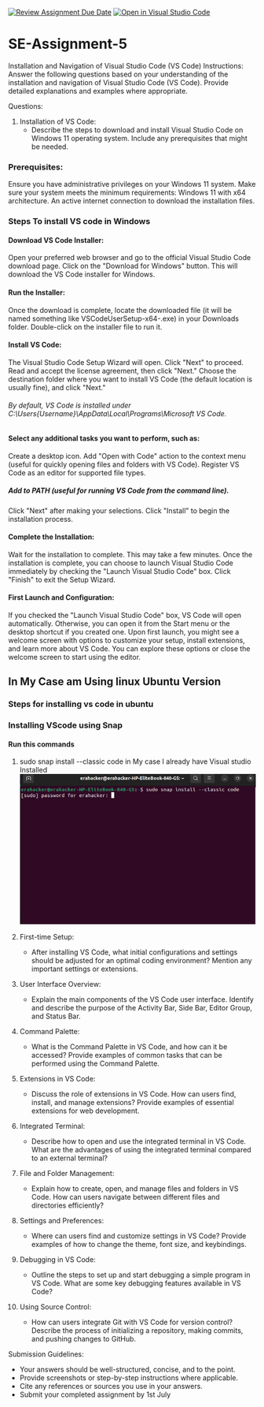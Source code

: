[![Review Assignment Due Date](https://classroom.github.com/assets/deadline-readme-button-22041afd0340ce965d47ae6ef1cefeee28c7c493a6346c4f15d667ab976d596c.svg)](https://classroom.github.com/a/XoLGRbHq)
[![Open in Visual Studio Code](https://classroom.github.com/assets/open-in-vscode-2e0aaae1b6195c2367325f4f02e2d04e9abb55f0b24a779b69b11b9e10269abc.svg)](https://classroom.github.com/online_ide?assignment_repo_id=15282712&assignment_repo_type=AssignmentRepo)

# SE-Assignment-5
Installation and Navigation of Visual Studio Code (VS Code)
 Instructions:
Answer the following questions based on your understanding of the installation and navigation of Visual Studio Code (VS Code). Provide detailed explanations and examples where appropriate.

 Questions:

1. Installation of VS Code:
   - Describe the steps to download and install Visual Studio Code on Windows 11 operating system. Include any prerequisites that might be needed.
 
### Prerequisites:
Ensure you have administrative privileges on your Windows 11 system.
Make sure your system meets the minimum requirements: Windows 11 with x64 architecture.
An active internet connection to download the installation files.
### Steps To install VS code in Windows

#### Download VS Code Installer:
Open your preferred web browser and go to the official Visual Studio Code download page.
Click on the "Download for Windows" button. This will download the VS Code installer for Windows.
#### Run the Installer:
Once the download is complete, locate the downloaded file (it will be named something like VSCodeUserSetup-x64-<version>.exe) in your Downloads folder.
Double-click on the installer file to run it.
#### Install VS Code:
The Visual Studio Code Setup Wizard will open. Click "Next" to proceed.
Read and accept the license agreement, then click "Next."
Choose the destination folder where you want to install VS Code (the default location is usually fine), and click "Next."
###### By default, VS Code is installed under C:\Users\{Username}\AppData\Local\Programs\Microsoft VS Code.
#### Select any additional tasks you want to perform, such as:
Create a desktop icon.
Add "Open with Code" action to the context menu (useful for quickly opening files and folders with VS Code).
Register VS Code as an editor for supported file types.
##### Add to PATH (useful for running VS Code from the command line).
Click "Next" after making your selections.
Click "Install" to begin the installation process.
#### Complete the Installation:
Wait for the installation to complete. This may take a few minutes.
Once the installation is complete, you can choose to launch Visual Studio Code immediately by checking the "Launch Visual Studio Code" box.
Click "Finish" to exit the Setup Wizard.
#### First Launch and Configuration:
If you checked the "Launch Visual Studio Code" box, VS Code will open automatically. Otherwise, you can open it from the Start menu or the desktop shortcut if you created one.
Upon first launch, you might see a welcome screen with options to customize your setup, install extensions, and learn more about VS Code. You can explore these options or close the welcome screen to start using the editor.

## In My Case am Using linux Ubuntu Version
### Steps for installing vs code in ubuntu
### Installing VScode using Snap
#### Run this commands
1. sudo snap install --classic code
in My case I already have Visual studio Installed 
![alt text](image.png)

2. First-time Setup:
   - After installing VS Code, what initial configurations and settings should be adjusted for an optimal coding environment? Mention any important settings or extensions.

3. User Interface Overview:
   - Explain the main components of the VS Code user interface. Identify and describe the purpose of the Activity Bar, Side Bar, Editor Group, and Status Bar.

4. Command Palette:
   - What is the Command Palette in VS Code, and how can it be accessed? Provide examples of common tasks that can be performed using the Command Palette.

5. Extensions in VS Code:
   - Discuss the role of extensions in VS Code. How can users find, install, and manage extensions? Provide examples of essential extensions for web development.

6. Integrated Terminal:
   - Describe how to open and use the integrated terminal in VS Code. What are the advantages of using the integrated terminal compared to an external terminal?

7. File and Folder Management:
   - Explain how to create, open, and manage files and folders in VS Code. How can users navigate between different files and directories efficiently?

8. Settings and Preferences:
   - Where can users find and customize settings in VS Code? Provide examples of how to change the theme, font size, and keybindings.

9. Debugging in VS Code:
   - Outline the steps to set up and start debugging a simple program in VS Code. What are some key debugging features available in VS Code?

10. Using Source Control:
    - How can users integrate Git with VS Code for version control? Describe the process of initializing a repository, making commits, and pushing changes to GitHub.

 Submission Guidelines:
- Your answers should be well-structured, concise, and to the point.
- Provide screenshots or step-by-step instructions where applicable.
- Cite any references or sources you use in your answers.
- Submit your completed assignment by 1st July 


